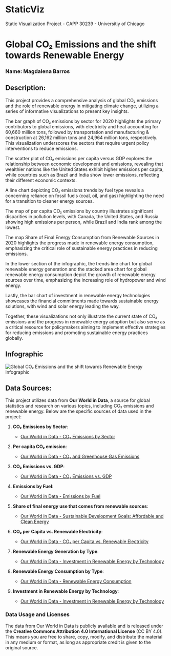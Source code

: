 # StaticViz
Static Visualization Project - CAPP 30239 - Universitiy of Chicago

# Global CO₂ Emissions and the shift towards Renewable Energy
### Name: Magdalena Barros 

## Description:

This project provides a comprehensive analysis of global CO₂ emissions and the 
role of renewable energy in mitigating climate change, utilizing a series of 
informative visualizations to present key insights.

The bar graph of CO₂ emissions by sector for 2020 highlights the primary contributors to global emissions, with electricity and heat accounting for 60,660 million tons, followed by transportation and manufacturing & construction at 26,162 million tons and 24,964 million tons, respectively. This visualization underscores the sectors that require urgent policy interventions to reduce emissions.

The scatter plot of CO₂ emissions per capita versus GDP explores the relationship between economic development and emissions, revealing that wealthier nations like the United States exhibit higher emissions per capita, while countries such as Brazil and India show lower emissions, reflecting their different economic contexts.

A line chart depicting CO₂ emissions trends by fuel type reveals a concerning 
reliance on fossil fuels (coal, oil, and gas) highlighting the need for a transition to cleaner energy sources.

The map of per capita CO₂ emissions by country illustrates significant disparities in pollution levels, with Canada, the United States, and Russia showing high emissions per person, while Brazil and India rank among the lowest.

The map Share of Final Energy Consumption from Renewable Sources in 2020 highlights the progress made in renewable energy consumption, emphasizing the critical role of sustainable energy practices in reducing emissions.

In the lower section of the infographic, the trends line chart for global renewable energy generation and the stacked area chart for global renewable energy consumption depict the growth of renewable energy sources over time, emphasizing the increasing role of hydropower and wind energy.

Lastly, the bar chart of investment in renewable energy technologies showcases 
the financial commitments made towards sustainable energy solutions, with wind 
and solar energy leading the way.

Together, these visualizations not only illustrate the current state of CO₂ emissions and the progress in renewable energy adoption but also serve as a critical resource for policymakers aiming to implement effective strategies for reducing emissions and promoting sustainable energy practices globally.

## Infographic
![Global CO₂ Emissions and the shift towards Renewable Energy Infographic](CO2_RE_infographic.svg)



## Data Sources:

This project utilizes data from **Our World in Data**, a source for global statistics and research on various topics, including CO₂ emissions and renewable energy. Below are the specific sources of data used in the project:

1. **CO₂ Emissions by Sector**: 
   - [Our World in Data - CO₂ Emissions by Sector](https://ourworldindata.org/grapher/co-emissions-by-sector)

2. **Per capita CO₂ emission**: 
   - [Our World in Data - CO₂ and Greenhouse Gas Emissions](https://ourworldindata.org/co2-and-greenhouse-gas-emissions)

3. **CO₂ Emissions vs. GDP**: 
   - [Our World in Data - CO₂ Emissions vs. GDP](https://ourworldindata.org/grapher/co2-emissions-vs-gdp)

4. **Emissions by Fuel**: 
   - [Our World in Data - Emissions by Fuel](https://ourworldindata.org/emissions-by-fuel)

5. **Share of final energy use that comes from renewable sources**: 
   - [Our World in Data - Sustainable Development Goals: Affordable and Clean Energy](https://ourworldindata.org/sdgs/affordable-clean-energy)

6. **CO₂ per Capita vs. Renewable Electricity**: 
   - [Our World in Data - CO₂ per Capita vs. Renewable Electricity](https://ourworldindata.org/grapher/co2-per-capita-vs-renewable-electricity)

7. **Renewable Energy Generation by Type**: 
   - [Our World in Data - Investment in Renewable Energy by Technology](https://ourworldindata.org/grapher/modern-renewable-energy-consumption)

8. **Renewable Energy Consumption by Type**: 
   - [Our World in Data - Renewable Energy Consumption](https://ourworldindata.org/grapher/renewable-energy-consumption)

9. **Investment in Renewable Energy by Technology**: 
   - [Our World in Data - Investment in Renewable Energy by Technology](https://ourworldindata.org/grapher/investment-in-renewable-energy-by-technology)

### Data Usage and Licenses

The data from Our World in Data is publicly available and is released under the **Creative Commons Attribution 4.0 International License** (CC BY 4.0). 
This means you are free to share, copy, modify, and distribute the material in 
any medium or format, as long as appropriate credit is given to the original source. 

